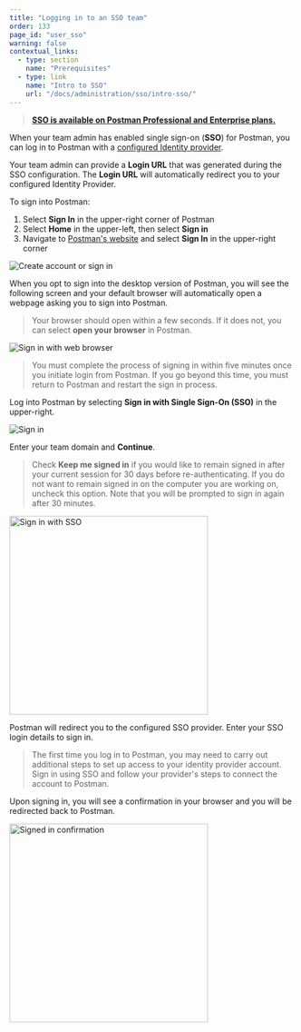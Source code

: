 ```yaml
---
title: "Logging in to an SSO team"
order: 133
page_id: "user_sso"
warning: false
contextual_links:
  - type: section
    name: "Prerequisites"
  - type: link
    name: "Intro to SSO"
    url: "/docs/administration/sso/intro-sso/"
---
```


> __[SSO is available on Postman Professional and Enterprise plans.](https://www.postman.com/pricing)__

When your team admin has enabled single sign-on (**SSO**) for Postman, you can log in to Postman with a [configured Identity provider](/docs/administration/sso/intro-sso/).

Your team admin can provide a **Login URL** that was generated during the SSO configuration. The **Login URL** will automatically redirect you to your configured Identity Provider.

To sign into Postman:
1. Select **Sign In** in the upper-right corner of Postman
1. Select **Home** in the upper-left, then select **Sign in**
1. Navigate to [Postman's website](https://www.postman.com/) and select **Sign In** in the upper-right corner

<img src="https://assets.postman.com/postman-docs/create-account-or-sign-in.jpg" alt="Create account or sign in"/>

When you opt to sign into the desktop version of Postman, you will see the following screen and your default browser will automatically open a webpage asking you to sign into Postman.

> Your browser should open within a few seconds. If it does not, you can select **open your browser** in Postman.

<img src="https://assets.postman.com/postman-docs/sign-in-with-web-browser.jpg" alt="Sign in with web browser"/>

> You must complete the process of signing in within five minutes once you initiate login from Postman. If you go beyond this time, you must return to Postman and restart the sign in process.

Log into Postman by selecting **Sign in with Single Sign-On (SSO)** in the upper-right.

<img src="https://assets.postman.com/postman-docs/sign-in-full-page-20.jpg" alt="Sign in"/>

Enter your team domain and **Continue**.

> Check **Keep me signed in** if you would like to remain signed in after your current session for 30 days before re-authenticating. If you do not want to remain signed in on the computer you are working on, uncheck this option. Note that you will be prompted to sign in again after 30 minutes.

<img src="https://assets.postman.com/postman-docs/sso-login-continue.jpg" alt="Sign in with SSO" width="350px"/>

Postman will redirect you to the configured SSO provider. Enter your SSO login details to sign in.

> The first time you log in to Postman, you may need to carry out additional steps to set up access to your identity provider account. Sign in using SSO and follow your provider's steps to connect the account to Postman.

Upon signing in, you will see a confirmation in your browser and you will be redirected back to Postman.

<img src="https://assets.postman.com/postman-docs/youre-signed-in-confirmation.jpg" width="350px" alt="Signed in confirmation"/>
